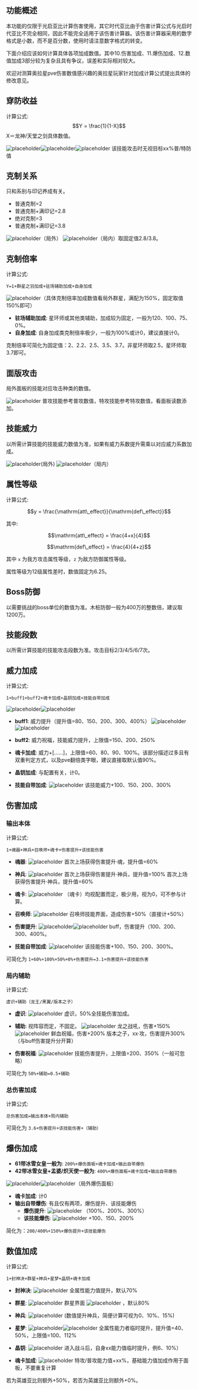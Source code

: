 ## 功能概述

本功能的仅限于光启亚比计算伤害使用，其它时代亚比由于伤害计算公式与光启时代亚比不完全相同，因此不能完全适用于该伤害计算器。该伤害计算器采用的数字格式是小数，而不是百分数，使用时请注意数字格式的转变。

下面介绍应该如何计算具体各项加成数值。其中10.伤害加成、11.爆伤加成、12.数值加成3部分较为复杂且具有争议，误差和实际相对较大。

欢迎对测算奥拉星pve伤害数值感兴趣的奥拉星玩家针对加成计算公式提出具体的修改意见。

## 穿防收益

计算公式:
$$Y = \frac{1}{1-X}$$
X＝龙神/天堂之剑具体数值。

![placeholder](../public/aola/damage_001.png)![placeholder](../public/aola/damage_002.png)![placeholder](../public/aola/damage_003.png)
该技能攻击时无视目标xx%普/特防值

## 克制关系

只和系别与印记养成有关。

- 普通克制=2
- 普通克制+满印记=2.8
- 绝对克制=3
- 普通克制+满印记=3.8

![placeholder](../public/aola/damage_004.png)（局外）
![placeholder](../public/aola/damage_005.png)（局内）取固定值2.8/3.8。

## 克制倍率

计算公式:

```
Y=1+群星之羽加成+驻场辅助加成+自身加成
```

![placeholder](../public/aola/damage_006.png)（具体克制倍率加成数值看局外群星，满配为150%，固定取值150%即可）

- **驻场辅助加成**: 星环师或其他类辅助，加成较为固定，一般为120、100、75、0%。
- **自身加成**: 自身加成类克制倍率极少，一般为100%或计0，建议直接计0。

克制倍率可简化为固定值：2、2.2、2.5、3.5、3.7。非星环师取2.5，星环师取3.7即可。

## 面版攻击

局外面板的技能对应攻击种类的数值。

![placeholder](../public/aola/damage_007.png)
普攻技能参考普攻数值，特攻技能参考特攻数值，看面板读数添加。

## 技能威力

以所需计算技能的技能威力数值为准，如果有威力系数提升需乘以对应威力系数加成。

![placeholder](../public/aola/damage_008.png)(局外)
![placeholder](../public/aola/damage_009.png)（局内）

## 属性等级

计算公式:

$$y = \frac{\mathrm{att\_effect}}{\mathrm{def\_effect}}$$

其中:

$$\mathrm{att\_effect} = \frac{4+x}{4}$$

$$\mathrm{def\_effect} = \frac{4}{4+z}$$

其中 `x` 为我方攻击属性等级，`z` 为敌方防御属性等级。

属性等级为12级属性差时，数值固定为6.25。

## Boss防御

以需要挑战的boss单位的数值为准。木桩防御一般为400万的整数倍，建议取1200万。

## 技能段数

以所需计算技能的技能攻击段数为准。攻击目标2/3/4/5/6/7次。

## 威力加成

计算公式:

```
1+buff1+buff2+魂卡加成+晶钥加成+技能自带加成
```

![placeholder](../public/aola/damage_010.png)![placeholder](../public/aola/damage_011.png)

- **buff1**: 威力提升（提升值=80、150、200、300、400%）
  ![placeholder](../public/aola/damage_012.png)![placeholder](../public/aola/damage_013.png)

- **buff2**: 威力祝福，技能威力提升，上限值=150、200、250%

- **魂卡加成**: 威力+[......]，上限值=60、80、90、100%。该部分描述过多且有双重判定方式，以及pve翻倍类字眼，建议直接取默认值90%。

- **晶钥加成**: 与配置有关，计0。

- **技能自带加成**:
  ![placeholder](../public/aola/damage_014.png)
  该技能威力+100、150、200、300%

## 伤害加成

### 输出本体

计算公式:

```
1+魂器+神兵+召唤师+魂卡+伤害提升+该技能伤害
```

- **魂器**:
  ![placeholder](../public/aola/damage_015.png)
  首次上场获得伤害提升·魂，提升值=60%

- **神兵**:
  ![placeholder](../public/aola/damage_016.png)
  首次上场获得伤害提升·神兵，提升值=100%
  首次上场获得伤害提升·神兵，提升值=60%

- **魂卡**:
  ![placeholder](../public/aola/damage_017.png)
  （魂卡）均视配置而定，极少用，视为0，可不参与计算。

- **召唤师**:
  ![placeholder](../public/aola/damage_018.png)
  召唤师技能界面，造成伤害+50%（直接计+50%）

- **伤害提升**:
  ![placeholder](../public/aola/damage_019.png)![placeholder](../public/aola/damage_020.png)
  buff，伤害提升（100、200、300、400%。

- **技能自带加成**:
  ![placeholder](../public/aola/damage_021.png)
  该技能伤害+100、150、200、300%。

可简化为 `1+60%+100%+50%+0%+伤害提升=3.1+伤害提升+该技能伤害`

### 局内辅助

计算公式:

```
虚识+辅助（龙王/黑翼/版本之子）
```

- **虚识**:
  ![placeholder](../public/aola/damage_022.png)
  虚识，50%全技能伤害加成。

- **辅助**: 视阵容而定，不固定。
  ![placeholder](../public/aola/damage_023.png)
  龙之战吼，伤害+150%
  ![placeholder](../public/aola/damage_024.png)
  鲜血祝福，伤害+200%
  版本之子，xx·攻，伤害提升300%（与buff伤害提升分开算）

- **伤害祝福**:
  ![placeholder](../public/aola/damage_025.png)
  技能伤害提升，上限值=200、350%（一般可忽略）

可简化为 `50%+辅助=0.5+辅助`

### 总伤害加成

计算公式:

```
总伤害加成=输出本体+局内辅助
```

可简化为 `3.6+伤害提升+该技能伤害+（辅助）`

## 爆伤加成

- **61带冰雪女皇一般为**: `200%+爆伤面板+魂卡加成+输出自带爆伤`
- **42带冰雪女皇+孟婆/炽天使一般为**: `400%+爆伤面板+魂卡加成+输出自带爆伤`

![placeholder](../public/aola/damage_026.png)![placeholder](../public/aola/damage_027.png)（局外爆伤面板）

- **魂卡加成**: 计0
- **输出自带爆伤**: 有且仅有两项，爆伤提升、该技能爆伤
  - **爆伤提升**:
    ![placeholder](../public/aola/damage_028.png)
    （100%、200%、300%）
  - **该技能爆伤**:
    ![placeholder](../public/aola/damage_029.png) +100、150、200%

简化为：`200/400%+150%+爆伤提升+该技能爆伤`

## 数值加成

计算公式:

```
1+封神决+群星+神兵+星梦+晶钥+魂卡加成
```

- **封神决**:
  ![placeholder](../public/aola/damage_030.png)
  全属性能力值提升，默认70%

- **群星**:
  ![placeholder](../public/aola/damage_031.png)
  群星界面
  ![placeholder](../public/aola/damage_032.png)
  ，默认80%

- **神兵**:
  ![placeholder](../public/aola/damage_033.png)
  (数值提升神兵，简便计算可视为0、10%、15%)

- **星梦**:
  ![placeholder](../public/aola/damage_034.png)![placeholder](../public/aola/damage_035.png)
  全属性能力者临时提升，提升值=40、50%，上限值=100、112%

- **晶钥**:
  ![placeholder](../public/aola/damage_036.png)
  进入战斗后，自身xx能力值临时提升，例6、10%）

- **魂卡加成**:
  ![placeholder](../public/aola/damage_037.png)
  特攻/普攻能力值+xx%，基础能力值加成作用于面板，不要重复计算

若为英雄亚比则额外+50%，若否为英雄亚比则额外+0%。
